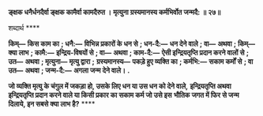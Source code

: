 **ङ्क्षक धनैर्धनदैर्वा ङ्क्षक कामैर्वा कामदैरुत ।** **मृत्युना ग्रस्यमानस्य कर्मभिर्वोत जन्मदै: ॥ २७॥** 

शब्दार्थ **** 

**किम्—** **किस काम का** **; धनै:—** **विभिन्न प्रकारों के धन से** **; धन-दै:—** **धन देने वाले** **; वा—** **अथवा** **; किम्—** **क्या लाभ** **; कामै:—** **इन्द्रिय-विषयों से** **; वा—** **अथवा** **; काम-दै:—** **ऐसी इन्द्रियतृप्ति प्रदान करने वालों से** **; उत—** **अथवा** **; मृत्युना—** **मृत्यु द्वारा** **;** **ग्रस्यमानस्य—** **पकड़े हुए व्यक्ति का** **; कर्मभि:—** **सकाम कर्मों से** **; वा उत—** **अथवा** **; जन्म-दै:—** **अगला जन्म देने वाले।** **.** 

**जो व्यक्ति मृत्यु के चंगुल में जकड़ा हो, उसके लिए धन या उस धन को देने वाले,** **इन्द्रियतृप्ति अथवा इन्द्रियतृप्ति प्रदान करने वाले या किसी प्रकार का सकाम कर्म जो उसे इस** **भौतिक जगत में फिर से जन्म दिलाये, इन सबसे क्या लाभ है?** **** 